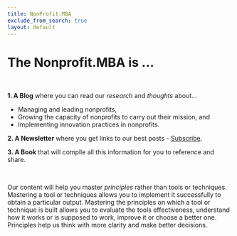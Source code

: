 ```yaml
---
title: NonProfit.MBA
exclude_from_search: true
layout: default
---
```


# The Nonprofit.MBA is ...  

<br>

**1. A Blog** where you can read our *research* and *thoughts* about... 

* Managing and leading nonprofits,
* Growing the capacity of nonprofits to carry out their mission, and 
* Implementing innovation practices in nonprofits.


**2. A Newsletter** where you get links to our best posts - [Subscribe](/subscribe).

**3. A Book** that will compile all this information for you to reference and share.

<br>

Our content will help you master *principles* rather than tools or techniques. Mastering a tool or techniques allows you to implement it successfully to obtain a particular output. Mastering the principles on which a tool or technique is built allows you to evaluate the tools effectiveness, understand how it works or is supposed to work, improve it or choose a better one. Principles help us think with more clarity and make better decisions.




